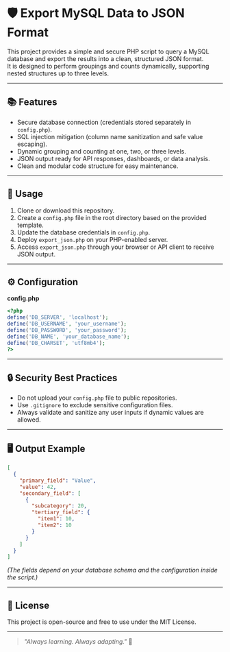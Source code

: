 # 🛡️ Export MySQL Data to JSON Format

This project provides a simple and secure PHP script to query a MySQL database and export the results into a clean, structured JSON format.  
It is designed to perform groupings and counts dynamically, supporting nested structures up to three levels.

---

## 📚 Features

- Secure database connection (credentials stored separately in `config.php`).
- SQL injection mitigation (column name sanitization and safe value escaping).
- Dynamic grouping and counting at one, two, or three levels.
- JSON output ready for API responses, dashboards, or data analysis.
- Clean and modular code structure for easy maintenance.

---

## 🚀 Usage

1. Clone or download this repository.
2. Create a `config.php` file in the root directory based on the provided template.
3. Update the database credentials in `config.php`.
4. Deploy `export_json.php` on your PHP-enabled server.
5. Access `export_json.php` through your browser or API client to receive JSON output.

---

## ⚙️ Configuration

**config.php**
```php
<?php
define('DB_SERVER', 'localhost');
define('DB_USERNAME', 'your_username');
define('DB_PASSWORD', 'your_password');
define('DB_NAME', 'your_database_name');
define('DB_CHARSET', 'utf8mb4');
?>
```

---

## 🔒 Security Best Practices

- Do not upload your `config.php` file to public repositories.
- Use `.gitignore` to exclude sensitive configuration files.
- Always validate and sanitize any user inputs if dynamic values are allowed.

---

## 🖥️ Output Example

```json
[
  {
    "primary_field": "Value",
    "value": 42,
    "secondary_field": [
      {
        "subcategory": 20,
        "tertiary_field": {
          "item1": 10,
          "item2": 10
        }
      }
    ]
  }
]
```

*(The fields depend on your database schema and the configuration inside the script.)*

---

## 📜 License

This project is open-source and free to use under the MIT License.

---

> _"Always learning. Always adapting."_ 🚀
